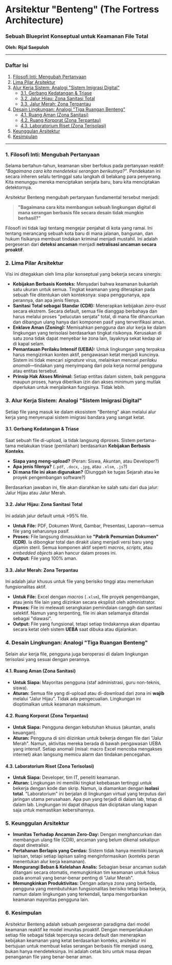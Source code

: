 # Arsitektur "Benteng" (The Fortress Architecture)
### Sebuah Blueprint Konseptual untuk Keamanan File Total

**Oleh: Rijal Saepuloh**

---

### Daftar Isi
1.  [Filosofi Inti: Mengubah Pertanyaan](#1-filosofi-inti-mengubah-pertanyaan)
2.  [Lima Pilar Arsitektur](#2-lima-pilar-arsitektur)
3.  [Alur Kerja Sistem: Analogi "Sistem Imigrasi Digital"](#3-alur-kerja-sistem-analogi-sistem-imigrasi-digital)
    * [3.1. Gerbang Kedatangan & Triase](#31-gerbang-kedatangan--triase)
    * [3.2. Jalur Hijau: Zona Sanitasi Total](#32-jalur-hijau-zona-sanitasi-total)
    * [3.3. Jalur Merah: Zona Terpantau](#33-jalur-merah-zona-terpantau)
4.  [Desain Lingkungan: Analogi "Tiga Ruangan Benteng"](#4-desain-lingkungan-analogi-tiga-ruangan-benteng)
    * [4.1. Ruang Aman (Zona Sanitasi)](#41-ruang-aman-zona-sanitasi)
    * [4.2. Ruang Korporat (Zona Terpantau)](#42-ruang-korporat-zona-terpantau)
    * [4.3. Laboratorium Riset (Zona Terisolasi)](#43-laboratorium-riset-zona-terisolasi)
5.  [Keunggulan Arsitektur](#5-keunggulan-arsitektur)
6.  [Kesimpulan](#6-kesimpulan)

---

### 1. Filosofi Inti: Mengubah Pertanyaan

Selama bertahun-tahun, keamanan siber berfokus pada pertanyaan reaktif: *"Bagaimana cara kita mendeteksi serangan berikutnya?"*. Pendekatan ini secara inheren selalu tertinggal satu langkah di belakang para penyerang. Kita menunggu mereka menciptakan senjata baru, baru kita menciptakan detektornya.

Arsitektur Benteng mengubah pertanyaan fundamental tersebut menjadi:

> **"Bagaimana cara kita membangun sebuah lingkungan digital di mana serangan berbasis file secara desain tidak mungkin berhasil?"**

Filosofi ini tidak lagi tentang mengejar penjahat di kota yang ramai. Ini tentang merancang sebuah kota baru di mana jalanan, bangunan, dan hukum fisikanya membuat tindakan kriminal menjadi mustahil. Ini adalah pergeseran dari **deteksi ancaman** menjadi **netralisasi ancaman secara proaktif**.

### 2. Lima Pilar Arsitektur

Visi ini ditegakkan oleh lima pilar konseptual yang bekerja secara sinergis:

* **Kebijakan Berbasis Konteks:** Menyadari bahwa keamanan bukanlah satu ukuran untuk semua. Tingkat keamanan yang diterapkan pada sebuah file ditentukan oleh konteksnya: siapa penggunanya, apa perannya, dan apa jenis filenya.
* **Sanitasi Total sebagai Standar (CDR):** Menerapkan kebijakan *zero-trust* secara ekstrem. Secara default, semua file dianggap berbahaya dan harus melalui proses "pelucutan senjata" total, di mana file dihancurkan dan dibangun ulang hanya dari komponen pasif yang terverifikasi aman.
* **Enklave Aman (Zoning):** Memisahkan pengguna dan alur kerja ke dalam lingkungan yang terisolasi berdasarkan tingkat risikonya. Kerusakan di satu zona tidak dapat menyebar ke zona lain, layaknya sekat kedap air di kapal selam.
* **Pemantauan Perilaku Intensif (UEBA):** Untuk lingkungan yang terpaksa harus mengizinkan konten aktif, pengawasan ketat menjadi kuncinya. Sistem ini tidak mencari *signature* virus, melainkan mencari *perilaku anomali*—tindakan yang menyimpang dari pola kerja normal pengguna atau entitas tersebut.
* **Prinsip Hak Akses Minimal:** Setiap entitas dalam sistem, baik pengguna maupun proses, hanya diberikan izin dan akses minimum yang mutlak diperlukan untuk menjalankan fungsinya. Tidak lebih.

### 3. Alur Kerja Sistem: Analogi "Sistem Imigrasi Digital"

Setiap file yang masuk ke dalam ekosistem "Benteng" akan melalui alur kerja yang menyerupai sistem imigrasi bandara yang sangat ketat.

#### 3.1. Gerbang Kedatangan & Triase
Saat sebuah file di-upload, ia tidak langsung diproses. Sistem pertama-tama melakukan triase (pemilahan) berdasarkan **Kebijakan Berbasis Konteks**.
* **Siapa yang meng-upload?** (Peran: Siswa, Akuntan, atau Developer?)
* **Apa jenis filenya?** (`.pdf`, `.docx`, `.jpg`, atau `.xlsm`, `.js`?)
* **Di mana file ini akan digunakan?** (Diunggah ke tugas Sejarah atau ke proyek pengembangan software?)

Berdasarkan jawaban ini, file akan diarahkan ke salah satu dari dua jalur: Jalur Hijau atau Jalur Merah.

#### 3.2. Jalur Hijau: Zona Sanitasi Total
Ini adalah jalur default untuk >95% file.
* **Untuk File:** PDF, Dokumen Word, Gambar, Presentasi, Laporan—semua file yang seharusnya pasif.
* **Proses:** File langsung dimasukkan ke **"Pabrik Pemurnian Dokumen" (CDR)**. Ia dibongkar total dan dirakit ulang menjadi versi baru yang dijamin steril. Semua komponen aktif seperti *macros*, *scripts*, atau *embedded objects* akan hancur dalam proses ini.
* **Output:** File yang 100% aman.

#### 3.3. Jalur Merah: Zona Terpantau
Ini adalah jalur khusus untuk file yang berisiko tinggi atau memerlukan fungsionalitas aktif.
* **Untuk File:** Excel dengan *macros* (`.xlsm`), file proyek pengembangan, atau jenis file lain yang diizinkan secara eksplisit oleh administrator.
* **Proses:** File ini melewati serangkaian pemindaian canggih dan sanitasi selektif. Namun yang terpenting, file ini akan selamanya ditandai sebagai "diawasi".
* **Output:** File yang fungsional, tetapi setiap tindakannya akan dipantau secara ketat oleh sistem **UEBA** saat dibuka atau dijalankan.

### 4. Desain Lingkungan: Analogi "Tiga Ruangan Benteng"

Selain alur kerja file, pengguna juga beroperasi di dalam lingkungan terisolasi yang sesuai dengan perannya.

#### 4.1. Ruang Aman (Zona Sanitasi)
* **Untuk Siapa:** Mayoritas pengguna (staf administrasi, guru non-teknis, siswa).
* **Aturan:** Semua file yang di-upload atau di-download dari zona ini **wajib** melalui "Jalur Hijau". Tidak ada pengecualian. Lingkungan ini dioptimalkan untuk keamanan maksimum.

#### 4.2. Ruang Korporat (Zona Terpantau)
* **Untuk Siapa:** Pengguna dengan kebutuhan khusus (akuntan, analis keuangan).
* **Aturan:** Pengguna di sini diizinkan untuk bekerja dengan file dari "Jalur Merah". Namun, aktivitas mereka berada di bawah pengawasan UEBA yang intensif. Setiap anomali (misal: macro Excel mencoba mengakses internet) akan langsung memicu alarm dan tindakan pencegahan.

#### 4.3. Laboratorium Riset (Zona Terisolasi)
* **Untuk Siapa:** Developer, tim IT, peneliti keamanan.
* **Aturan:** Lingkungan ini memiliki tingkat kebebasan tertinggi untuk bekerja dengan kode dan skrip. Namun, ia diamankan dengan **isolasi total**. "Laboratorium" ini berjalan di lingkungan virtual yang terputus dari jaringan utama perusahaan. Apa pun yang terjadi di dalam lab, tetap di dalam lab. Lingkungan ini dapat dihapus dan diciptakan ulang kapan saja untuk memastikan kebersihannya.

### 5. Keunggulan Arsitektur

* **Imunitas Terhadap Ancaman Zero-Day:** Dengan menghancurkan dan membangun ulang file (CDR), ancaman yang belum dikenal sekalipun dapat dinetralisir.
* **Pertahanan Berlapis yang Cerdas:** Sistem tidak hanya memiliki banyak lapisan, tetapi setiap lapisan saling menginformasikan (konteks peran menentukan alur kerja keamanan).
* **Mengurangi Beban & Kelelahan Analis:** Sebagian besar ancaman sudah ditangani secara otomatis, memungkinkan tim keamanan untuk fokus pada anomali yang benar-benar penting di "Jalur Merah".
* **Memungkinkan Produktivitas:** Dengan adanya zona yang berbeda, pengguna yang membutuhkan fungsionalitas berisiko tetap bisa bekerja, namun dalam lingkungan yang terkendali, tanpa mengorbankan keamanan mayoritas pengguna lain.

### 6. Kesimpulan

Arsitektur Benteng adalah sebuah pergeseran paradigma dari model keamanan reaktif ke model imunitas proaktif. Dengan memperlakukan setiap file sebagai tidak tepercaya secara default dan menerapkan kebijakan keamanan yang ketat berdasarkan konteks, arsitektur ini bertujuan untuk membuat kelas serangan berbasis file menjadi usang, bukan hanya mendeteksinya. Ini adalah cetak biru untuk masa depan penanganan file yang benar-benar aman.
